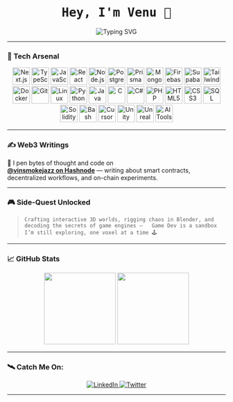 <h1 align="center" style="font-family: 'Fira Code', monospace;">Hey, I'm Venu 👋</h1>

<p align="center">
  <img src="https://readme-typing-svg.demolab.com?font=Fira+Code&pause=1000&center=true&vCenter=true&color=F8F8F8&background=1A1B27FF&width=435&lines=coding+at+2am...;crafting+3D+worlds;breaking+things+to+learn;rewriting+reality+in+TypeScript" alt="Typing SVG" />
</p>

---

### 🧠 Tech Arsenal

<div align="center">
  <img src="https://cdn.jsdelivr.net/gh/devicons/devicon/icons/nextjs/nextjs-original.svg" height="40" alt="Next.js" />
  <img src="https://cdn.jsdelivr.net/gh/devicons/devicon/icons/typescript/typescript-original.svg" height="40" alt="TypeScript" />
  <img src="https://cdn.jsdelivr.net/gh/devicons/devicon/icons/javascript/javascript-original.svg" height="40" alt="JavaScript" />
  <img src="https://cdn.jsdelivr.net/gh/devicons/devicon/icons/react/react-original.svg" height="40" alt="React" />
  <img src="https://cdn.jsdelivr.net/gh/devicons/devicon/icons/nodejs/nodejs-original.svg" height="40" alt="Node.js" />
  <img src="https://cdn.jsdelivr.net/gh/devicons/devicon/icons/postgresql/postgresql-original.svg" height="40" alt="PostgreSQL" />
  <img src="https://www.svgrepo.com/show/374151/prisma.svg" height="40" alt="Prisma" />
  <img src="https://cdn.jsdelivr.net/gh/devicons/devicon/icons/mongodb/mongodb-original.svg" height="40" alt="MongoDB" />
  <img src="https://www.svgrepo.com/show/353735/firebase.svg" height="40" alt="Firebase" />
  <img src="https://www.vectorlogo.zone/logos/supabase/supabase-icon.svg" height="40" alt="Supabase" />
  <img src="https://cdn.jsdelivr.net/gh/devicons/devicon/icons/tailwindcss/tailwindcss-plain.svg" height="40" alt="Tailwind CSS" />
  <img src="https://cdn.jsdelivr.net/gh/devicons/devicon/icons/docker/docker-original.svg" height="40" alt="Docker" />
  <img src="https://cdn.jsdelivr.net/gh/devicons/devicon/icons/git/git-original.svg" height="40" alt="Git" />
  <img src="https://cdn.jsdelivr.net/gh/devicons/devicon/icons/linux/linux-original.svg" height="40" alt="Linux" />
  <img src="https://cdn.jsdelivr.net/gh/devicons/devicon/icons/python/python-original.svg" height="40" alt="Python" />
  <img src="https://cdn.jsdelivr.net/gh/devicons/devicon/icons/java/java-original.svg" height="40" alt="Java" />
  <img src="https://cdn.jsdelivr.net/gh/devicons/devicon/icons/c/c-original.svg" height="40" alt="C" />
  <img src="https://cdn.jsdelivr.net/gh/devicons/devicon/icons/csharp/csharp-original.svg" height="40" alt="C#" />
  <img src="https://cdn.jsdelivr.net/gh/devicons/devicon/icons/php/php-original.svg" height="40" alt="PHP" />
  <img src="https://cdn.jsdelivr.net/gh/devicons/devicon/icons/html5/html5-original.svg" height="40" alt="HTML5" />
  <img src="https://cdn.jsdelivr.net/gh/devicons/devicon/icons/css3/css3-original.svg" height="40" alt="CSS3" />
  <img src="https://cdn.jsdelivr.net/gh/devicons/devicon/icons/mysql/mysql-original.svg" height="40" alt="SQL" />
  <img src="https://cdn.jsdelivr.net/gh/devicons/devicon/icons/solidity/solidity-original.svg" height="40" alt="Solidity" />
  <img src="https://www.vectorlogo.zone/logos/gnu_bash/gnu_bash-icon.svg" height="40" alt="Bash" />
  <img src="https://seeklogo.com/images/C/cursor-logo-6899B1E5F2-seeklogo.com.png" height="40" alt="Cursor AI" />
  <img src="https://cdn.jsdelivr.net/gh/devicons/devicon/icons/unity/unity-original.svg" height="40" alt="Unity" />
  <img src="https://cdn.worldvectorlogo.com/logos/unreal-engine.svg" height="40" alt="Unreal Engine" />
  <img src="https://cdn-icons-png.flaticon.com/512/10761/10761663.png" height="40" alt="AI Tools" />
</div>

---

### ✍️ Web3 Writings

📓 I pen bytes of thought and code on  
[**@vinsmokejazz on Hashnode**](https://hashnode.com/@vinsmokejazz) — writing about smart contracts, decentralized workflows, and on-chain experiments.

---

### 🎮 Side-Quest Unlocked

> `Crafting interactive 3D worlds, rigging chaos in Blender, and decoding the secrets of game engines —  
Game Dev is a sandbox I’m still exploring, one voxel at a time 🕹️`  

---

### 📈 GitHub Stats

<div align="center">
  <img src="https://github-readme-stats.vercel.app/api?username=vinsmokeJazz&show_icons=true&theme=tokyonight&hide_title=true" height="165" />
  <img src="https://github-readme-stats.vercel.app/api/top-langs/?username=vinsmokeJazz&layout=compact&theme=tokyonight" height="165" />
</div>

---

### 🛰️ Catch Me On:

<p align="center">
  <a href="https://www.linkedin.com/in/venu-prasad-551b09340?utm_source=share&utm_campaign=share_via&utm_content=profile&utm" target="_blank">
    <img alt="LinkedIn" src="https://img.shields.io/badge/-LinkedIn-0077B5?style=for-the-badge&logo=linkedin&logoColor=white" />
  </a>
  <a href="https://x.com/itsvenu15?t=pCTiprkVVjiUi6Q63AXrlw&s=09" target="_blank">
    <img alt="Twitter" src="https://img.shields.io/badge/-Twitter-1DA1F2?style=for-the-badge&logo=twitter&logoColor=white" />
  </a>
</p>

---
